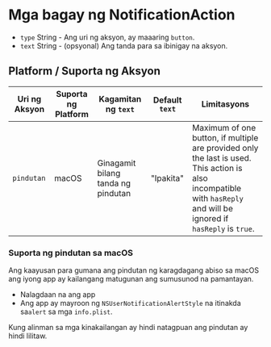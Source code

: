 # Mga bagay ng NotificationAction

* `type` String - Ang uri ng aksyon, ay maaaring `button`.
* `text` String - (opsyonal) Ang tanda para sa ibinigay na aksyon.

## Platform / Suporta ng Aksyon

| Uri ng Aksyon | Suporta ng Platform | Kagamitan ng `text`                | Default `text` | Limitasyons                                                                                                                                                          |
| ------------- | ------------------- | ---------------------------------- | -------------- | -------------------------------------------------------------------------------------------------------------------------------------------------------------------- |
| `pindutan`    | macOS               | Ginagamit bilang tanda ng pindutan | "Ipakita"      | Maximum of one button, if multiple are provided only the last is used. This action is also incompatible with `hasReply` and will be ignored if `hasReply` is `true`. |

### Suporta ng pindutan sa macOS

Ang kaayusan para gumana ang pindutan ng karagdagang abiso sa macOS ang iyong app ay kailangang matugunan ang sumusunod na pamantayan.

* Nalagdaan na ang app
* Ang app ay mayroon ng `NSUserNotificationAlertStyle` na itinakda sa`alert` sa mga `info.plist`.

Kung alinman sa mga kinakailangan ay hindi natagpuan ang pindutan ay hindi lilitaw.